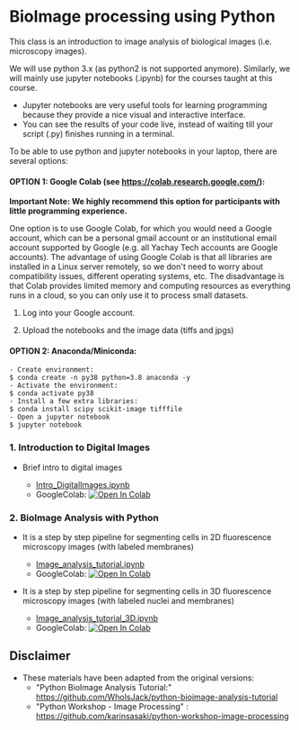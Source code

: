 # BioImage processing using Python

This class is an introduction to image analysis of biological images (i.e. microscopy images).

We will use python 3.x (as python2 is not supported anymore). Similarly, we will mainly use jupyter notebooks (.ipynb) for the courses taught at this course.

- Jupyter notebooks are very useful tools for learning programming because they provide a nice visual and interactive interface.
- You can see the results of your code live, instead of waiting till your script (.py) finishes running in a terminal.


To be able to use python and jupyter notebooks in your laptop, there are several options:

#### OPTION 1: Google Colab (see https://colab.research.google.com/):

**Important Note: We highly recommend this option for participants with little programming experience.**

One option is to use Google Colab, for which you would need a Google account, which can be a personal gmail account or an institutional email account supported by Google (e.g. all Yachay Tech accounts are Google accounts). The advantage of using Google Colab is that all libraries are installed in a Linux server remotely, so we don't need to worry about compatibility issues, different operating systems, etc. The disadvantage is that Colab provides limited memory and computing resources as everything runs in a cloud, so you can only use it to process small datasets.


1. Log into your Google account.

2. Upload the notebooks and the image data (tiffs and jpgs)



	
#### OPTION 2: Anaconda/Miniconda:
	- Create environment:
	$ conda create -n py38 python=3.8 anaconda -y
	- Activate the environment:
 	$ conda activate py38	
 	- Install a few extra libraries:
 	$ conda install scipy scikit-image tifffile
 	- Open a jupyter notebook
 	$ jupyter notebook


### 1. Introduction to Digital Images
- Brief intro to digital images

	* [Intro_DigitalImages.ipynb](Intro_DigitalImages.ipynb)
	* GoogleColab:
 		[![Open In Colab](https://colab.research.google.com/assets/colab-badge.svg)](https://colab.research.google.com/github/hernanmorales-navarrete/IntroBioImageAnalysis/blob/main/Intro_DigitalImages.ipynb)
 
 
### 2. BioImage Analysis with Python

- It is a step by step pipeline for segmenting cells in 2D fluorescence microscopy images (with labeled membranes)
	* [Image_analysis_tutorial.ipynb](Image_analysis_tutorial.ipynb)
	* GoogleColab:
	[![Open In Colab](https://colab.research.google.com/assets/colab-badge.svg)](https://colab.research.google.com/github//hernanmorales-navarrete/IntroBioImageAnalysis/blob/main/Image_analysis_tutorial.ipynb)

- It is a step by step pipeline for segmenting cells in 3D fluorescence microscopy images (with labeled nuclei and membranes)
	* [Image_analysis_tutorial_3D.ipynb](Image_analysis_tutorial_3D.ipynb)
	* GoogleColab:
	[![Open In Colab](https://colab.research.google.com/assets/colab-badge.svg)](https://colab.research.google.com/github//hernanmorales-navarrete/IntroBioImageAnalysis/blob/main/Image_analysis_tutorial_3D.ipynb)

## Disclaimer
- These materials have been adapted from the original versions: 
    - "Python BioImage Analysis Tutorial:" https://github.com/WhoIsJack/python-bioimage-analysis-tutorial
    - "Python Workshop - Image Processing" : https://github.com/karinsasaki/python-workshop-image-processing
